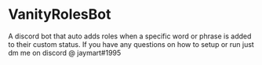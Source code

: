 # VanityRolesBot
A discord bot that auto adds roles when a specific word or phrase is added to their custom status. If you have any questions on how to setup or run just dm me on discord @ jaymart#1995

